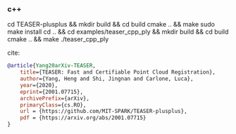 ### c++

  cd TEASER-plusplus && mkdir build && cd build
  cmake .. && make
  sudo make install
  cd .. && cd examples/teaser_cpp_ply && mkdir build && cd build
  cmake .. && make
  ./teaser_cpp_ply











cite:
```bibtex
@article{Yang20arXiv-TEASER,
    title={TEASER: Fast and Certifiable Point Cloud Registration},
    author={Yang, Heng and Shi, Jingnan and Carlone, Luca},
    year={2020},
    eprint={2001.07715},
    archivePrefix={arXiv},
    primaryClass={cs.RO},
    url = {https://github.com/MIT-SPARK/TEASER-plusplus},
    pdf = {https://arxiv.org/abs/2001.07715}
}
```
